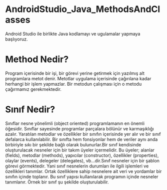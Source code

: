 # AndroidStudio_Java_MethodsAndClasses
 Android Studio ile birlikte Java kodlamayı ve ugulamalar yapmaya başlıyoruz. 

# Method Nedir?
 Program içerisinde bir işi, bir görevi yerine getirmek için yazılmış alt programlara metot denir.  Metotlar uygulama içerisinde çağırılana kadar herhangi bir işlem yapmazlar. Bir metodun çalışması için o metodu çağırmamız gerekmektedir.
 
# Sınıf Nedir?
 Sınıflar nesne yönelimli (object oriented) programlamanın en önemli öğesidir. Sınıflar sayesinde programlar parçalara bölünür ve karmaşıklığı azalır. Yaratılan metodlar ve özellikler bir sınıfın içerisinde yer alır ve bir sınıf defalarca kullanılabilir. Bir sınıfta hem fonsiyonlar hem de veriler aynı anda birbiriyle sıkı bir şekilde bağlı olarak bulunurlar.Bir sınıf kendisinde oluşturulacak nesneler için bir takım üyeler içermelidir. Bu üyeler; alanlar (fields), metodlar (methods), yapıcılar (constructor), özellikler (properties), olaylar (events), delegeler (delegates), vb...dir.Sınıf nesneler için bir şablon görevi görmektedir. Yani sınıf nesnelerin durumları ile ilgili işlemleri ve özellikleri tanımlar. Ortak özelliklere sahip nesnelere ait veri ve yordamlar bir sınıfın içinde toplanır. Bu sınıf yapısı kullanılarak programın içinde nesneler tanımlanır. Örnek bir sınıf şu şekilde oluşturulabilir.
